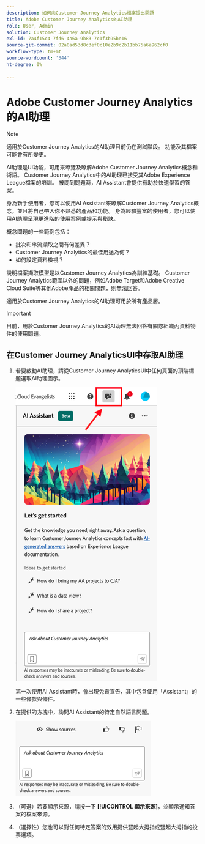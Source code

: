 ```yaml
---
description: 如何向Customer Journey Analytics檔案提出問題
title: Adobe Customer Journey Analytics的AI助理
role: User, Admin
solution: Customer Journey Analytics
exl-id: 7a4f15c4-7fd6-4a6a-9b83-7c1f3b95be16
source-git-commit: 02a0ad53d8c3ef0c10e2b9c2b11bb75a6a962cf0
workflow-type: tm+mt
source-wordcount: '344'
ht-degree: 0%

---
```


# Adobe Customer Journey Analytics的AI助理

>[!NOTE]
>
>適用於Customer Journey Analytics的AI助理目前仍在測試階段。 功能及其檔案可能會有所變更。

AI助理是UI功能，可用來導覽及瞭解Adobe Customer Journey Analytics概念和術語。 Customer Journey Analytics中的AI助理已接受其Adobe Experience League檔案的培訓。 被問到問題時，AI Assistant會提供有助於快速學習的答案。

身為新手使用者，您可以使用AI Assistant來瞭解Customer Journey Analytics概念，並且將自己帶入你不熟悉的產品和功能。 身為經驗豐富的使用者，您可以使用AI助理呈現更進階的使用案例或提示與秘訣。

概念問題的一些範例包括：

* 批次和串流擷取之間有何差異？
* Customer Journey Analytics的最佳用途為何？
* 如何設定資料檢視？

說明檔案擷取模型是以Customer Journey Analytics為訓練基礎。 Customer Journey Analytics範圍以外的問題，例如Adobe Target和Adobe Creative Cloud Suite等其他Adobe產品的相關問題，則無法回答。

適用於Customer Journey Analytics的AI助理可用於所有產品層。

>[!IMPORTANT]
>
>目前，用於Customer Journey Analytics的AI助理無法回答有關您組織內資料物件的使用問題。

## 在Customer Journey AnalyticsUI中存取AI助理

1. 若要啟動AI助理，請從Customer Journey AnalyticsUI中任何頁面的頂端標題選取AI助理圖示。

   ![AI助理圖示](assets/ai-asst1.png)

   第一次使用AI Assistant時，會出現免責宣告，其中包含使用「Assistant」的一些條款與條件。

1. 在提供的方塊中，詢問AI Assistant的特定自然語言問題。

   ![問題方塊](assets/ai-asst2.png)

1. （可選）若要顯示來源，請按一下 **[!UICONTROL 顯示來源]**，並顯示通知答案的檔案來源。

1. （選擇性）您也可以對任何特定答案的效用提供豎起大拇指或豎起大拇指的投票選項。
